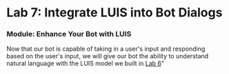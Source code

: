 # Lab 7: Integrate LUIS into Bot Dialogs


### Module: Enhance Your Bot with LUIS

Now that our bot is capable of taking in a user's input and responding based on the user's input, we will give our bot the ability to understand natural language with the LUIS model we built in [Lab 6](../Lab6-Implement_LUIS/02-Implement_LUIS.md)"